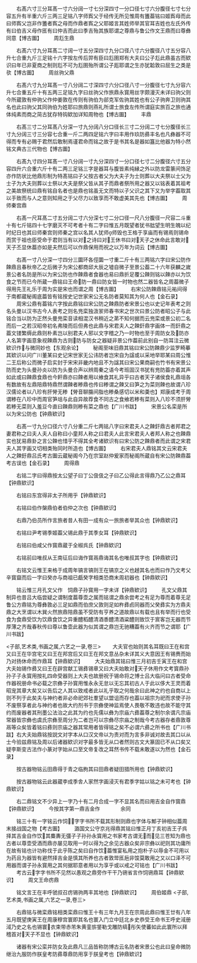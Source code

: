 <!-- { "loadSidebar": true } -->
　　右髙六寸三分耳髙一寸六分阔一寸七分深四寸一分口径七寸六分腹径七寸七分容五升有半重六斤三两三足铭八字师寏父于经传无所见惟周有簠葢铭曰姬寏母而此曰师寏父岂非作簠者寏之母而作鼎者寏之父耶姬言其姓师举其官耳吉姓也左氏外传有曰伯吉义母作匜有曰仲吉而此曰季吉殆其族耶谓之尊鼎与鲁公作文王鼎而曰尊彝同意【博古圗】
　　周尨生鼎

　　右髙六寸九分耳髙二寸阔一寸五分深四寸九分口径八寸六分腹径八寸五分容八升七合重九斤三足铭十六字按左传后羿有臣曰尨圉郑有大夫曰公子尨此鼎虽古而欵识曰年已非夏商之制则尨不可为尨圉殆所谓公子厖耶谓之生亦犹韐敦曰屈生之类是欤【博古圗】
　　周丝驹父鼎

　　右髙六寸九分耳髙一寸八分阔二寸深四寸六分口径八寸一分腹径七寸九分容六升七合重五斤十有五两三足铭九字曰丝驹父作旅鼎永寳用丝字颇漫灭未详曰驹父则今所蔵敦有仲驹父作仲姜敦在传则有驹伯为郤克军佐驹其姓也有公子驹奔卫则驹其名也此曰驹父其同驹伯为姓耶曰旅鼎则燕礼所谓士旅食左传所谓庭实旅百之旅也通体纯素而商之简古犹存特钩欵加详知周物也【博古圗】
　　丰鼎

　　右髙三寸二分耳髙八分深一寸九分阔八分口径长三寸二分阔二寸七分腹径长三寸九分阔三寸三分容七合重一斤二两四足铭六字曰丰用作玖防彞丰名也凡彝器不可得而专有必赐于君然后敢制焉谨君命而铭之故于是书其名是器如簋比他器为特小然铭文典古三代物也【博古圗】

　　右髙九寸四分耳髙一寸八分阔一寸九分深四寸一分口径七寸二分腹径六寸五分容四升六合重六斤十有二两三足铭三字是器耳与腹皆素纯縁之外以防龙雷篆间饰足亦作防状比他鼎形制为特髙铭曰子父按古者父为大夫子为士则葬以大夫祭以士父为士子为大夫则葬以士祭以大夫是祭父皆从其子而鼎者祭所用之器又以铭表着其祖考之美故祭统曰鼎有铭自名者也是鼎也铭虽无文而特以子父识之其下又为举字葢取其以手致而与人之意则知用之于父尽力以致享而不敢虚美其先也【博古圗】
　　周师秦宫鼎

　　右髙一尺耳髙二寸五分阔二寸六分深七寸二分口径一尺八分腹径一尺容二斗重十有七斤铭四十七字磨灭不可考者十有二字曰惟五月既望者犹书朏望生明生魄以纪时纪日也其曰师秦宫则师秦之宫以名其人犹师师毁也王格于享庙而有锡焉则锡命而赏于祖也臣受命于君则当有以对之诗曰对王休书曰对天子之休命此言敢对天子丕显休葢亦如是夫然后可以作鼎保用而祝之以万年为词云【博古圗】

　　右髙一寸八分深一寸四分三圜环各俓圜一寸重二斤十有三两铭六字曰宋公防作餗鼎且春秋帝乙之后微子为宋公都商邱大辰之墟自微子至景公葢二十六年获麟之嵗景公者名防是所以为宋公防也作餗鼎者食器也易曰鼎折足覆公餗则铭以餗亦以为饮食之节而已今所蔵一鼎铭曰王命防一鼎曰防女皆一时物也然二器皆名之周葢微子得用先王礼乐于周为实是宋也而谓之周【博古圗】
　　右宋公防餗鼎铭元祐间得于南都蔵秘阁底葢皆有铭按史记世家宋公无名防者莫知其为何人也【金石录】
　　周宋公鼎有葢铭六字按此鼎铭曰宋公防之餗鼎防者宋景公也以史记年表考之则名头曼以汉书古今人表考之则名兠栾独汲冡师春书宋之世次曰景公防者昭公子与此铭合当以防为正然头曼兠栾音读相混汉书稍近之苐不知何据而云兠栾或景公初二名而后一之若汉昭帝初名弗陵而后但弗也此鼎与宋君夫人之餗釬鼎字画体一而釬鼎之葢文镂繁缛此鼎则朴素岂以别君夫人邪以文字稽之乃一时物也至于周防女及防亦人名第字画意象视餗鼎为古则防与防女之器疑非景公作葢前此别自一防耳注云微欵识作与微同妙也【东观余论】
　　秘阁至味旧鼎其铭曰宋公防餗鼎少监罗畸摹其欵识以问广川董某曰史记宋世家无公讳防者岂宋自为諡或以采地举耶某曰周公惟二王后称公而微子启实封于宋宋非畿内地且不为諡其曰宋公果商嗣也竹书有宋景公防而史为头曼孙炎以防为头曼合声以辨周秦之语今考班固汉书犹有兠防葢亦着其声如此或曰餗鼎食鼎也今飦鼎亦曰餗者用以飨食其礼异乎曰古者天子诸侯食礼鼎俎各有数故有左鼎陪鼎特鼎然谓餗者糁鼎也传曰糁谓之餗又曰笋之为菜则餗也故谓八珍汉儒论者以八珍有肝膋无糁【膋音聊膓间脂也糁桑感切以米和羮也】郑康成考于周谓糁在八珍中而周官笋俎与此自异故荐食不同古之食飨若糁有菜则入八珍不须肝膋若糁无菜则入羞豆今直曰餗鼎则糁有菜之鼎也【广川书跋】
　　宋景公名栾是所以为宋公防也【钟鼎欵识】

　　右髙一寸九分口径六寸八分重二斤七两铭八字曰宋君夫人之餗釬鼎古者邦君之妻君称之曰夫人夫人自称曰小童邦人称之曰君夫人此言宋君夫人者邦人称之也餗鼎实也犹易鼎卦之言公餗也惜乎不得其全考诸欵识有曰宋公防之餗鼎者而此谓之宋君夫人其字画又切相类殆同时所造也【博古圗】
　　右宋君夫人鼎铭其文云宋君夫人之餗釪鼎吕氏考古圗云蔵秘阁今乃在宗室赵仲爰家而秘阁所蔵自有宋公防餗鼎葢考古误也【金石录】
　　周得鼎

　　右铭二字曰得鼎按太公望子曰丁公伋伋之子曰乙公得此言得鼎乃乙公之鼎耳【钟鼎欵识】

　　右铭曰东宫得非太子所用乎【钟鼎欵识】

　　右铭曰伯作槃鼎伯者伯仲之次也【钟鼎欵识】

　　右鼎乃伯员所作言旅者昔人有田一成有众一旅旅者举其众也【钟鼎欵识】

　　右铭曰尹考锡季姬葢父锡此鼎于其季女耳【钟鼎欵识】

　　右铭曰伯咸父作寳鼎蔵于全椒呉氏【钟鼎欵识】

　　右铭前曰唯叔从王南征后曰诲作寳鬲鼎诲其名也唯叔其字也【钟鼎欵识】

　　右铭文云惟王来格于成周年镐言镐则王在镐京之义也趠其名也而曰作乃文考父辛寳齍而后一字曰癸亦与商祖已甗癸字相类恐商末周初器也【钟鼎欵识】

　　铭云惟三月孔文父作　饲鼎子孙寳用一字未详【钟鼎欵识】
　　孔文父鼎其制异也昔吕大临尝疑之谓制度葢尊壶之属而铭谓之鼎余尝考之有足为尊而着尊无足鲁公方鼎铭为尊彝敦必三足如鼎而伯庶父敦则足如杵彞卣同器而父癸彞实为方鼎夫鼎之大烹谓以木巽火然旅鼎陪鼎虽不受防有亨养之道故鼎以有载也且有举而行也受食为食鼎受饮为饮鼎食饮之异重醴稻醴清酒黍醴清酒粱醴则致饮于賔客岂无器而节厚薄之齐哉春秋传曰尊以鲁壶此器为似其谓之鼎岂无驰糟葢有火齐而节之谓耶【广川书跋】

<子部,艺术类,书画之属,六艺之一录,卷三>
　　大夫官也始则其名耳既曰王在和宫又曰王在华宫宅又曰王在邦宫后又曰王在邦文意丛杂未详其义大意因王有锡赉而始乃对扬休命而作鼎耳【钟鼎欵识】
　　大夫始鼎其铭曰惟三月初吉壬寅王在和宫大夫始锡作彞又曰王在辟宫献工锡彞锡章又曰大夫始敢对天子休用作文考寳鼎孙孙子子永寳用按礼四命受器则上大夫也故册祝于锡命将之博士吕大临问曰古者受命作器祝册命书必载之宗彝子孙寳用惟永永无怠以无忘其初古人于此以侈大王灵而着昭宠其章大矣又以告后之人其以致戒者此以礼乎取之何哉余曰此神之约也自商以上则不列于此矣夫与神约者非必命祀郊社羣望以盟诅而存也葢以祖宗为祀而求使子孙不废祭享者此与神约者也故大约剂书于宗彝使神监焉使人畏敬不敢违也故不能守其约而废器者其刑墨公法治之此其为约也先儒以彝为宗庙六彞葢尊之制尔余谓凡宗庙常器皆宗彝也虞氏宗彝至周分为二者岂可以宗彝尽宗庙之制哉今考古器存者鼎敦尊鬲等众矣皆着铭曰彞则宗庙之器其常用者皆得铭之矣不必谓六彞之所书也【广川书跋】右大夫始鼎铭按説文对字本从口汉文帝以为责对而为言多非诚对故去其口以从士今验兹鼎铭及周以后诸器欵识对字最多皆无从口者然则古文大篆固已不从口矣又疑李斯变古法作小篆对字始从口至文帝复改之耳然书传不载未敢遂以为然也【金石录】

　　按古器物铭云田鼎得于青之临朐其曰田鼎者疑田猎所用也【钟鼎欵识】

　　按古器物铭云此器蔵李成季舎人家然字画浸灭有君季字姑以铭之未可考也【钟鼎欵识】

　　右二鼎铭文不少异上一字乃十有二月合成一字不显其名而曰用吉金自作寳鼎【钟鼎欵识】
　　今按其字第一鼎吉金作　　　　余同

　　铭三十有一字铭云作饲字字书所不载其形制则鼎也字体与鄦子钟相似葢周末接战国之物【考古圗】
　　潞国文公守京兆得鼎其铭曰惟正月丁亥初吉王子呉择其吉金自作饮其麋夀无彊子子孙孙永寳用之书家考古谓无而见三苍知为鼎也古者以尊壶受酒而鼎亦屡见取用一时以得为之余见古器众矣非宗彝以祀则其功庸所在故有铭也计功称伐于此乎陈之矣曰自作饮葢惟宴私用之抱朴子以辱金不可用以为药且为器皆有避然择吉金是慎其所养也古者敦斝匜巵非馂莫敢用之又以口泽不可用器而谓子孙永寳用之其何据耶意者用以为享乎或以戒之可铭也【广川书跋】
　　考古云字字书所不见然以愚观之鼎旁作干干乃铏省言作饲铏鼎耳【钟鼎欵识】
　　周文王命疠鼎

　　铭文言王在丰呼虢叔召疠锡驹两丰其地也【钟鼎欵识】
　　周伯姬鼎
<子部,艺术类,书画之属,六艺之一录,卷三>

　　右鼎铭与微栾鼎铭相类栾鼎曰惟王十有三年九月王在宗周此鼎曰惟王廿有八年五月既望庚寅王在周康穆宫寰即其名也寰入门立中廷北乡史恭受王命书王呼史淢册淢乃史之名也锡寰衣束带赤芾朱黄銮旂鋚勒戈雕防缟彤矢使蕃如此此寰所以拜稽首对天子不显也【钟鼎欵识】

　　诸器有宋公栾并防女及此鼎凡三品皆称防博古云名防者宋景公也此曰皇命微防继治九服防作朕皇考防彞尊鼎防用享于朕皇考也【钟鼎欵识】
